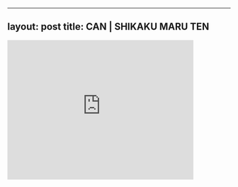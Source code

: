

---
layout: post
title: CAN | SHIKAKU MARU TEN
---


<iframe width="420" height="315" src="http://www.youtube.com/embed/rRfI7P0R3ao" frameborder="0" allowfullscreen></iframe>

